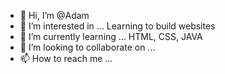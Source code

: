 - 👋 Hi, I’m @Adam
- 👀 I’m interested in ... Learning to build websites
- 🌱 I’m currently learning ... HTML, CSS, JAVA
- 💞️ I’m looking to collaborate on ...
- 📫 How to reach me ...

<!---
QuestingSoul/QuestingSoul is a ✨ special ✨ repository because its `README.md` (this file) appears on your GitHub profile.
You can click the Preview link to take a look at your changes.
--->
